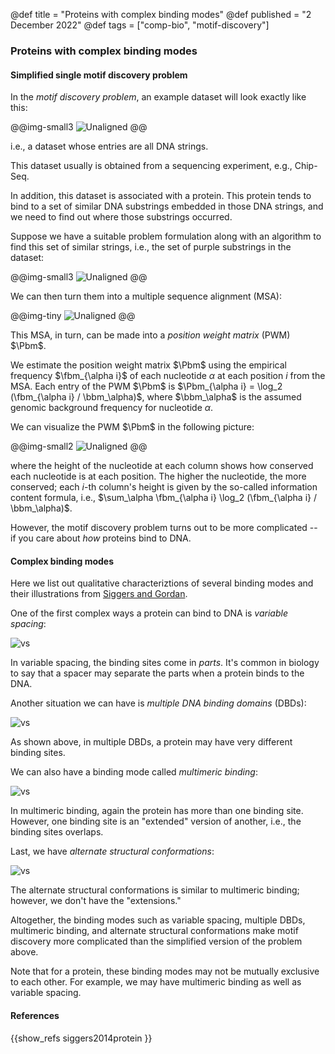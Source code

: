 @def title = "Proteins with complex binding modes"
@def published = "2 December 2022"
@def tags = ["comp-bio", "motif-discovery"]


### Proteins with complex binding modes

#### Simplified single motif discovery problem

In the *motif discovery problem*, an example dataset will look exactly like this:

@@img-small3 ![Unaligned](/blog/pics/motif/unaligned_noans.png) @@

i.e., a dataset whose entries are all DNA strings. 

This dataset usually is obtained from a sequencing experiment, e.g., Chip-Seq. 

In addition, this dataset is associated with a protein. This protein tends to bind to a set of similar DNA substrings embedded in those DNA strings, and we need to find out where those substrings occurred.

Suppose we have a suitable problem formulation along with an algorithm to find this set of similar strings, i.e., the set of purple substrings in the dataset:

@@img-small3 ![Unaligned](/blog/pics/motif/unaligned.png) @@

We can then turn them into a multiple sequence alignment (MSA):

@@img-tiny ![Unaligned](/blog/pics/motif/aligned.png) @@

This MSA, in turn, can be made into a *position weight matrix* (PWM) $\Pbm$. 

We estimate the position weight matrix $\Pbm$ using the empirical frequency $\fbm_{\alpha i}$ of each nucleotide $\alpha$ at each position $i$ from the MSA. Each entry of the PWM $\Pbm$ is $\Pbm_{\alpha i} = \log_2 (\fbm_{\alpha i} / \bbm_\alpha)$, where $\bbm_\alpha$ is the assumed genomic background frequency for nucleotide $\alpha$. 

We can visualize the PWM $\Pbm$ in the following picture:


@@img-small2 ![Unaligned](/blog/pics/motif/pwm.png) @@

where the height of the nucleotide at each column shows how conserved each nucleotide is at each position. The higher the nucleotide, the more conserved; each $i$-th column's height is given by the so-called information content formula, i.e., $\sum_\alpha \fbm_{\alpha i} \log_2 (\fbm_{\alpha i} / \bbm_\alpha)$.


However, the motif discovery problem turns out to be more complicated -- if you care about *how* proteins bind to DNA. 

#### Complex binding modes

Here we list out qualitative characteriztions of several binding modes and their illustrations from [Siggers and Gordan](https://academic.oup.com/nar/article/42/4/2099/2435233). 

One of the first complex ways a protein can bind to DNA is *variable spacing*:

![vs](/blog/pics/motif/v-spacing.png)

In variable spacing, the binding sites come in *parts*. It's common in biology to say that a spacer may separate the parts when a protein binds to the DNA.

Another situation we can have is *multiple DNA binding domains* (DBDs):

![vs](/blog/pics/motif/mdbds.png)

As shown above, in multiple DBDs, a protein may have very different binding sites. 

We can also have a binding mode called *multimeric binding*:

![vs](/blog/pics/motif/multimeric-b.png)

In multimeric binding, again the protein has more than one binding site. However, one binding site is an "extended" version of another, i.e., the binding sites overlaps.

Last, we have *alternate structural conformations*:

![vs](/blog/pics/motif/asc.png)

The alternate structural conformations is similar to multimeric binding; however, we don't have the "extensions."

Altogether, the binding modes such as variable spacing, multiple DBDs, multimeric binding, and alternate structural conformations make motif discovery more complicated than the simplified version of the problem above.

Note that for a protein, these binding modes may not be mutually exclusive to each other. For example, we may have multimeric binding as well as variable spacing.


#### References

{{show_refs siggers2014protein }}